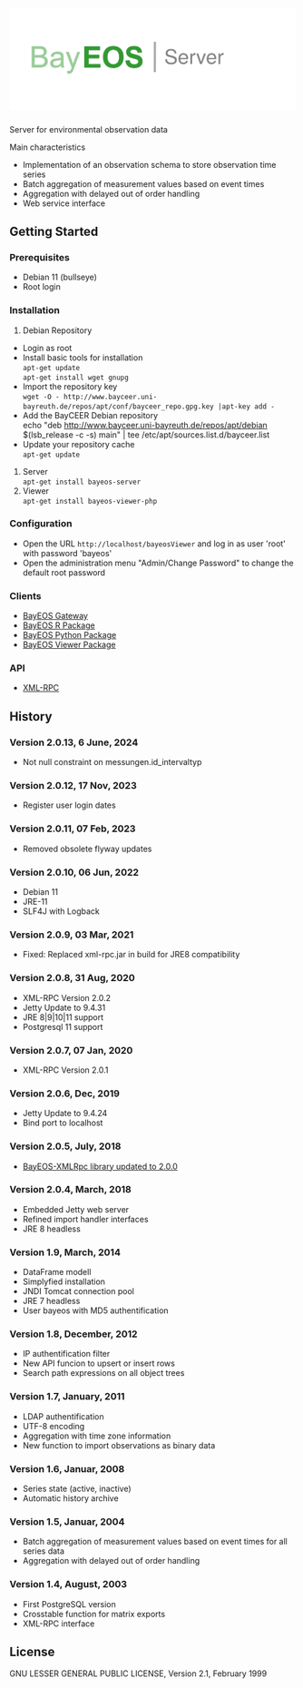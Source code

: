# ![BayEOS Server](docs/server_logo.png)

Server for environmental observation data

Main characteristics

- Implementation of an observation schema to store observation time series
- Batch aggregation of measurement values based on event times
- Aggregation with delayed out of order handling
- Web service interface

## Getting Started

### Prerequisites

- Debian 11 (bullseye)
- Root login

### Installation

1. Debian Repository

- Login as root
- Install basic tools for installation  
  `apt-get update`  
  `apt-get install wget gnupg`
- Import the repository key  
  `wget -O - http://www.bayceer.uni-bayreuth.de/repos/apt/conf/bayceer_repo.gpg.key |apt-key add -`
- Add the BayCEER Debian repository  
  echo "deb http://www.bayceer.uni-bayreuth.de/repos/apt/debian $(lsb_release -c -s) main" | tee /etc/apt/sources.list.d/bayceer.list
- Update your repository cache  
  `apt-get update`

1. Server  
   `apt-get install bayeos-server`
2. Viewer  
   `apt-get install bayeos-viewer-php`

### Configuration

- Open the URL `http://localhost/bayeosViewer` and log in as user 'root' with password 'bayeos'
- Open the administration menu "Admin/Change Password" to change the default root password

### Clients

- [BayEOS Gateway](https://github.com/BayCEER/bayeos-gateway)
- [BayEOS R Package](https://github.com/BayCEER/BayEOS-R)
- [BayEOS Python Package](https://github.com/BayCEER/bayeos-python-cli)
- [BayEOS Viewer Package](https://github.com/BayCEER/bayeos-viewer-php)

### API

- [XML-RPC](http://bayceer.github.io/bayeos-xmlrpc/apidocs/)

## History
### Version 2.0.13, 6 June, 2024
- Not null constraint on messungen.id_intervaltyp

### Version 2.0.12, 17 Nov, 2023
- Register user login dates 

### Version 2.0.11, 07 Feb, 2023
- Removed obsolete flyway updates 

### Version 2.0.10, 06 Jun, 2022

- Debian 11
- JRE-11
- SLF4J with Logback

### Version 2.0.9, 03 Mar, 2021

- Fixed: Replaced xml-rpc.jar in build for JRE8 compatibility

### Version 2.0.8, 31 Aug, 2020

- XML-RPC Version 2.0.2
- Jetty Update to 9.4.31
- JRE 8|9|10|11 support
- Postgresql 11 support

### Version 2.0.7, 07 Jan, 2020

- XML-RPC Version 2.0.1

### Version 2.0.6, Dec, 2019

- Jetty Update to 9.4.24
- Bind port to localhost

### Version 2.0.5, July, 2018

- [BayEOS-XMLRpc library updated to 2.0.0](https://github.com/BayCEER/bayeos-xmlrpc)

### Version 2.0.4, March, 2018

- Embedded Jetty web server
- Refined import handler interfaces
- JRE 8 headless

### Version 1.9, March, 2014

- DataFrame modell
- Simplyfied installation
- JNDI Tomcat connection pool
- JRE 7 headless
- User bayeos with MD5 authentification

### Version 1.8, December, 2012

- IP authentification filter
- New API funcion to upsert or insert rows
- Search path expressions on all object trees

### Version 1.7, January, 2011

- LDAP authentification
- UTF-8 encoding
- Aggregation with time zone information
- New function to import observations as binary data

### Version 1.6, Januar, 2008

- Series state (active, inactive)
- Automatic history archive

### Version 1.5, Januar, 2004

- Batch aggregation of measurement values based on event times for all series data
- Aggregation with delayed out of order handling

### Version 1.4, August, 2003

- First PostgreSQL version
- Crosstable function for matrix exports
- XML-RPC interface

## License

GNU LESSER GENERAL PUBLIC LICENSE, Version 2.1, February 1999
